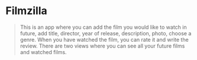 # Filmzilla
> This is an app where you can add the film you would like to watch in future,
> add title, director, year of release, description, photo, choose a genre.
> When you have watched the film, you can rate it and write the review.
> There are two views where you can see all your future films and watched films.


